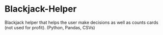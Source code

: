 # Blackjack-Helper
Blackjack helper that helps the user make decisions as well as counts cards (not used for profit). (Python, Pandas, CSVs)
